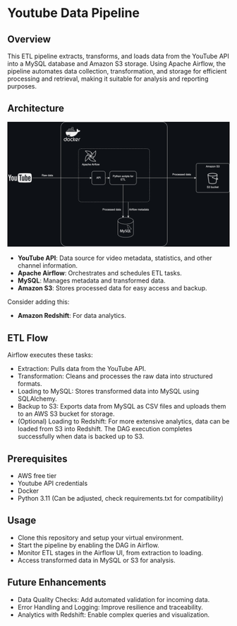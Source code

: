 # Youtube Data Pipeline

## Overview
This ETL pipeline extracts, transforms, and loads data from the YouTube API into a MySQL database and Amazon S3 storage. Using Apache Airflow, the pipeline automates data collection, transformation, and storage for efficient processing and retrieval, making it suitable for analysis and reporting purposes.

## Architecture
![alt text](https://github.com/annguyen-git/youtube_etl_pipeline/blob/main/Architecture.jpg)

- **YouTube API**: Data source for video metadata, statistics, and other channel information.
- **Apache Airflow**: Orchestrates and schedules ETL tasks.
- **MySQL**: Manages metadata and transformed data.
- **Amazon S3**: Stores processed data for easy access and backup.

Consider adding this:
- **Amazon Redshift**: For data analytics.

 ## ETL Flow
Airflow executes these tasks:
- Extraction: Pulls data from the YouTube API.
- Transformation: Cleans and processes the raw data into structured formats.
- Loading to MySQL: Stores transformed data into MySQL using SQLAlchemy.
- Backup to S3: Exports data from MySQL as CSV files and uploads them to an AWS S3 bucket for storage.
- (Optional) Loading to Redshift: For more extensive analytics, data can be loaded from S3 into Redshift.
The DAG execution completes successfully when data is backed up to S3.

## Prerequisites
- AWS free tier
- Youtube API credentials
- Docker
- Python 3.11 (Can be adjusted, check requirements.txt for compatibility)

## Usage
- Clone this repository and setup your virtual environment.
- Start the pipeline by enabling the DAG in Airflow.
- Monitor ETL stages in the Airflow UI, from extraction to loading.
- Access transformed data in MySQL or S3 for analysis.

## Future Enhancements
- Data Quality Checks: Add automated validation for incoming data.
- Error Handling and Logging: Improve resilience and traceability.
- Analytics with Redshift: Enable complex queries and visualization.
